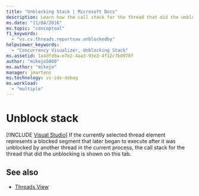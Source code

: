 ```yaml
---
title: "Unblocking Stack | Microsoft Docs"
description: Learn how the call stack for the thread that did the unblocking is shown in the tab after it was unblocked by another thread in the current process.
ms.date: "11/04/2016"
ms.topic: "conceptual"
f1_keywords:
  - "vs.cv.threads.reportnav.unblockedby"
helpviewer_keywords:
  - "Concurrency Visualizer, Unblocking Stack"
ms.assetid: 1a4dfd9a-e7e2-4aa3-93e2-4f12c7b0970f
author: "mikejo5000"
ms.author: "mikejo"
manager: jmartens
ms.technology: vs-ide-debug
ms.workload:
  - "multiple"
---
```

# Unblock stack

 [!INCLUDE [Visual Studio](~/includes/applies-to-version/vs-not-mac.md)]
If the currently selected thread element represents a blocked segment that later began to execute after it was unblocked by another thread in the current process, the call stack for the thread that did the unblocking is shown on this tab.

## See also
- [Threads View](../profiling/threads-view-parallel-performance.md)